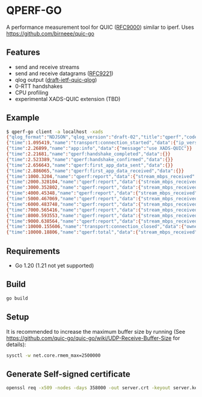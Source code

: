 # QPERF-GO

A performance measurement tool for QUIC ([RFC9000](https://datatracker.ietf.org/doc/html/rfc9000)) similar to iperf.
Uses https://github.com/birneee/quic-go

## Features

- send and receive streams
- send and receive datagrams ([RFC9221](https://datatracker.ietf.org/doc/html/rfc9221))
- qlog output ([draft-ietf-quic-qlog](https://datatracker.ietf.org/doc/draft-ietf-quic-qlog-main-schema/))
- 0-RTT handshakes
- CPU profiling
- experimental XADS-QUIC extension (TBD)

## Example
```bash
$ qperf-go client -a localhost -xads
{"qlog_format":"NDJSON","qlog_version":"draft-02","title":"qperf","code_version":"(devel)","trace":{"vantage_point":{"type":"client"},"common_fields":{"reference_time":1684163451590.148,"time_format":"relative"}}}
{"time":1.095419,"name":"transport:connection_started","data":{"ip_version":"ipv6","src_ip":"::","src_port":46078,"dst_ip":"127.0.0.1","dst_port":18080,"src_cid":"(empty)","dst_cid":"bcfce24fc203637c9c034a"},"group_id":"bcfce24fc203637c9c034a","ODCID":"bcfce24fc203637c9c034a"}
{"time":2.26899,"name":"app:info","data":{"message":"use XADS-QUIC"}}
{"time":2.21681,"name":"qperf:handshake_completed","data":{}}
{"time":2.523389,"name":"qperf:handshake_confirmed","data":{}}
{"time":2.656643,"name":"qperf:first_app_data_sent","data":{}}
{"time":2.886065,"name":"qperf:first_app_data_received","data":{}}
{"time":1000.3204,"name":"qperf:report","data":{"stream_mbps_received":4017.4238,"stream_bytes_received":502333440,"period":1000.3096}}
{"time":2000.328104,"name":"qperf:report","data":{"stream_mbps_received":4087.5806,"stream_bytes_received":510951424,"period":1000.0075}}
{"time":3000.352802,"name":"qperf:report","data":{"stream_mbps_received":4092.884,"stream_bytes_received":511623168,"period":1000.02484}}
{"time":4000.45348,"name":"qperf:report","data":{"stream_mbps_received":4067.5408,"stream_bytes_received":508493824,"period":1000.1007}}
{"time":5000.467069,"name":"qperf:report","data":{"stream_mbps_received":4075.8906,"stream_bytes_received":509493248,"period":1000.0136}}
{"time":6000.483748,"name":"qperf:report","data":{"stream_mbps_received":4142.724,"stream_bytes_received":517849088,"period":1000.01654}}
{"time":7000.565416,"name":"qperf:report","data":{"stream_mbps_received":4068.0115,"stream_bytes_received":508542976,"period":1000.0816}}
{"time":8000.593553,"name":"qperf:report","data":{"stream_mbps_received":4063.904,"stream_bytes_received":508002304,"period":1000.02814}}
{"time":9000.638564,"name":"qperf:report","data":{"stream_mbps_received":4089.5242,"stream_bytes_received":511213568,"period":1000.0451}}
{"time":10000.155606,"name":"transport:connection_closed","data":{"owner":"local","application_code":0,"reason":"no error"},"group_id":"bcfce24fc203637c9c034a","ODCID":"bcfce24fc203637c9c034a"}
{"time":10000.18806,"name":"qperf:total","data":{"stream_mbps_received":4073.2524,"stream_bytes_received":5091655680,"period":10000.178}}
```

## Requirements
- Go 1.20 (1.21 not yet supported)

## Build
```bash
go build
```

## Setup
It is recommended to increase the maximum buffer size by running (See https://github.com/quic-go/quic-go/wiki/UDP-Receive-Buffer-Size for details):

```bash
sysctl -w net.core.rmem_max=2500000
```

## Generate Self-signed certificate
```bash
openssl req -x509 -nodes -days 358000 -out server.crt -keyout server.key -config server.req
```